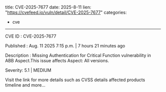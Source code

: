  
title: CVE-2025-7677
date: 2025-8-11
lien: "https://cvefeed.io/vuln/detail/CVE-2025-7677"
categories:
  - cve
---

CVE ID : CVE-2025-7677

Published :  Aug. 11
2025
7:15 p.m. | 7 hours
21 minutes ago

Description : Missing Authentication for Critical Function vulnerability in ABB Aspect.This issue affects Aspect: All versions.

Severity: 5.1 | MEDIUM

Visit the link for more details
such as CVSS details
affected products
timeline
and more...
